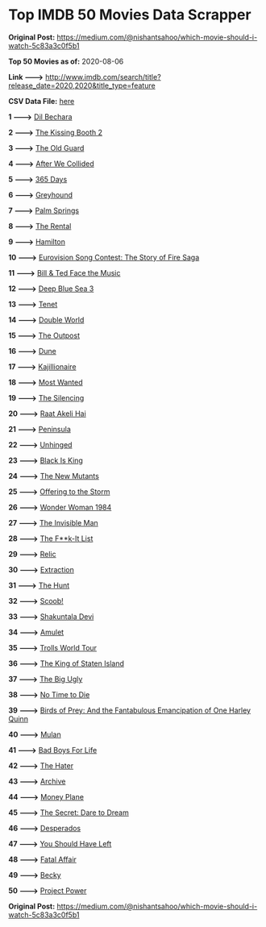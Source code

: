 # Top IMDB 50 Movies Data Scrapper

**Original Post:** https://medium.com/@nishantsahoo/which-movie-should-i-watch-5c83a3c0f5b1

**Top 50 Movies as of:** 2020-08-06

**Link --->** http://www.imdb.com/search/title?release_date=2020,2020&title_type=feature

**CSV Data File:** [here](/Data/data.csv)

**1 --->** [Dil Bechara](https://www.imdb.com/title/tt8110330/?ref_=adv_li_tt)

**2 --->** [The Kissing Booth 2](https://www.imdb.com/title/tt9784456/?ref_=adv_li_tt)

**3 --->** [The Old Guard](https://www.imdb.com/title/tt7556122/?ref_=adv_li_tt)

**4 --->** [After We Collided](https://www.imdb.com/title/tt10362466/?ref_=adv_li_tt)

**5 --->** [365 Days](https://www.imdb.com/title/tt10886166/?ref_=adv_li_tt)

**6 --->** [Greyhound](https://www.imdb.com/title/tt6048922/?ref_=adv_li_tt)

**7 --->** [Palm Springs](https://www.imdb.com/title/tt9484998/?ref_=adv_li_tt)

**8 --->** [The Rental](https://www.imdb.com/title/tt10003008/?ref_=adv_li_tt)

**9 --->** [Hamilton](https://www.imdb.com/title/tt8503618/?ref_=adv_li_tt)

**10 --->** [Eurovision Song Contest: The Story of Fire Saga](https://www.imdb.com/title/tt8580274/?ref_=adv_li_tt)

**11 --->** [Bill & Ted Face the Music](https://www.imdb.com/title/tt1086064/?ref_=adv_li_tt)

**12 --->** [Deep Blue Sea 3](https://www.imdb.com/title/tt11946300/?ref_=adv_li_tt)

**13 --->** [Tenet](https://www.imdb.com/title/tt6723592/?ref_=adv_li_tt)

**14 --->** [Double World](https://www.imdb.com/title/tt10508838/?ref_=adv_li_tt)

**15 --->** [The Outpost](https://www.imdb.com/title/tt3833480/?ref_=adv_li_tt)

**16 --->** [Dune](https://www.imdb.com/title/tt1160419/?ref_=adv_li_tt)

**17 --->** [Kajillionaire](https://www.imdb.com/title/tt8143990/?ref_=adv_li_tt)

**18 --->** [Most Wanted](https://www.imdb.com/title/tt1656177/?ref_=adv_li_tt)

**19 --->** [The Silencing](https://www.imdb.com/title/tt7149730/?ref_=adv_li_tt)

**20 --->** [Raat Akeli Hai](https://www.imdb.com/title/tt12567088/?ref_=adv_li_tt)

**21 --->** [Peninsula](https://www.imdb.com/title/tt8850222/?ref_=adv_li_tt)

**22 --->** [Unhinged](https://www.imdb.com/title/tt10059518/?ref_=adv_li_tt)

**23 --->** [Black Is King](https://www.imdb.com/title/tt12607910/?ref_=adv_li_tt)

**24 --->** [The New Mutants](https://www.imdb.com/title/tt4682266/?ref_=adv_li_tt)

**25 --->** [Offering to the Storm](https://www.imdb.com/title/tt7304824/?ref_=adv_li_tt)

**26 --->** [Wonder Woman 1984](https://www.imdb.com/title/tt7126948/?ref_=adv_li_tt)

**27 --->** [The Invisible Man](https://www.imdb.com/title/tt1051906/?ref_=adv_li_tt)

**28 --->** [The F**k-It List](https://www.imdb.com/title/tt8145202/?ref_=adv_li_tt)

**29 --->** [Relic](https://www.imdb.com/title/tt9072352/?ref_=adv_li_tt)

**30 --->** [Extraction](https://www.imdb.com/title/tt8936646/?ref_=adv_li_tt)

**31 --->** [The Hunt](https://www.imdb.com/title/tt8244784/?ref_=adv_li_tt)

**32 --->** [Scoob!](https://www.imdb.com/title/tt3152592/?ref_=adv_li_tt)

**33 --->** [Shakuntala Devi](https://www.imdb.com/title/tt10964468/?ref_=adv_li_tt)

**34 --->** [Amulet](https://www.imdb.com/title/tt8332802/?ref_=adv_li_tt)

**35 --->** [Trolls World Tour](https://www.imdb.com/title/tt6587640/?ref_=adv_li_tt)

**36 --->** [The King of Staten Island](https://www.imdb.com/title/tt9686708/?ref_=adv_li_tt)

**37 --->** [The Big Ugly](https://www.imdb.com/title/tt9441638/?ref_=adv_li_tt)

**38 --->** [No Time to Die](https://www.imdb.com/title/tt2382320/?ref_=adv_li_tt)

**39 --->** [Birds of Prey: And the Fantabulous Emancipation of One Harley Quinn](https://www.imdb.com/title/tt7713068/?ref_=adv_li_tt)

**40 --->** [Mulan](https://www.imdb.com/title/tt4566758/?ref_=adv_li_tt)

**41 --->** [Bad Boys For Life](https://www.imdb.com/title/tt1502397/?ref_=adv_li_tt)

**42 --->** [The Hater](https://www.imdb.com/title/tt9506474/?ref_=adv_li_tt)

**43 --->** [Archive](https://www.imdb.com/title/tt6882604/?ref_=adv_li_tt)

**44 --->** [Money Plane](https://www.imdb.com/title/tt7286966/?ref_=adv_li_tt)

**45 --->** [The Secret: Dare to Dream](https://www.imdb.com/title/tt4411584/?ref_=adv_li_tt)

**46 --->** [Desperados](https://www.imdb.com/title/tt1545304/?ref_=adv_li_tt)

**47 --->** [You Should Have Left](https://www.imdb.com/title/tt8201852/?ref_=adv_li_tt)

**48 --->** [Fatal Affair](https://www.imdb.com/title/tt11057594/?ref_=adv_li_tt)

**49 --->** [Becky](https://www.imdb.com/title/tt10314450/?ref_=adv_li_tt)

**50 --->** [Project Power](https://www.imdb.com/title/tt7550000/?ref_=adv_li_tt)

**Original Post:** https://medium.com/@nishantsahoo/which-movie-should-i-watch-5c83a3c0f5b1
